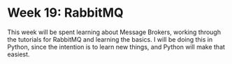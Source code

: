 # Week 19:  RabbitMQ

This week will be spent learning about Message Brokers, working through the
tutorials for RabbitMQ and learning the basics.  I will be doing this in Python,
since the intention is to learn new things, and Python will make that easiest.
